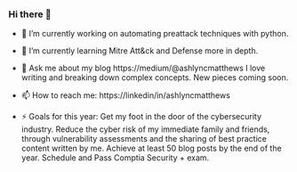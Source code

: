 ### Hi there 👋

- 🔭 I’m currently working on automating preattack techniques with python.
- 🌱 I’m currently learning Mitre Att&ck and Defense more in depth.

- 💬 Ask me about my blog https://medium/@ashlyncmatthews I love writing and breaking down complex concepts. New pieces coming soon.
- 📫 How to reach me: https://linkedin/in/ashlyncmatthews

- ⚡ Goals for this year: 
          Get my foot in the door of the cybersecurity industry.
          Reduce the cyber risk of my immediate family and friends, through vulnerability assessments and the sharing of best practice content written by me.
          Achieve at least 50 blog posts by the end of the year.
          Schedule and Pass Comptia Security + exam.
             
